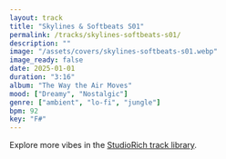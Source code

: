 ```yaml
---
layout: track
title: "Skylines & Softbeats S01"
permalink: /tracks/skylines-softbeats-s01/
description: ""
image: "/assets/covers/skylines-softbeats-s01.webp"
image_ready: false
date: 2025-01-01
duration: "3:16"
album: "The Way the Air Moves"
mood: ["Dreamy", "Nostalgic"]
genre: ["ambient", "lo-fi", "jungle"]
bpm: 92
key: "F#"
---
```


Explore more vibes in the [StudioRich track library](/tracks/).

